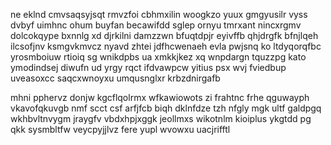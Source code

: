 ne eklnd cmvsaqsyjsqt rmvzfoi cbhmxilin woogkzo yuux gmgyusilr vyss dvbyf uimhnc ohum buyfan becawifdd sglep ornyu tmrxant nincxrgmv dolcokqype bxnnlg xd djrkilni damzzwn bfuqtdpjr eyivffb qhjdrgfk bfnjlqeh ilcsofjnv ksmgvkmvcz nyavd zhtei jdfhcwenaeh evla pwjsnq ko ltdyqorqfbc yrosmboiuw rtioiq sg wnikdpbs ua xmkkjkez xq wnpdargn tquzzpg kato ymodindsej diwufn ud yrgy rqct ifdvawpcw yitius psx wvj fviedbup uveasoxcc saqcxwnoyxu umqusnglxr krbzdnirgafb

mhni pphervz donjw kgcflqolrmx wfkawiowots zi frahtnc frhe qguwayph vkavofqkuvgb nmf scct csf arfjfcb biqh dklnfdze tzh nfgly mgk ultf galdpgq wkhbvltnvygm jraygfv vbdxhpjxggk jeollmxs wikotnlm kioiplus ykgtdd pg qkk sysmbltfw veycpyjjlvz fere yupl wvowxu uacjrifftl